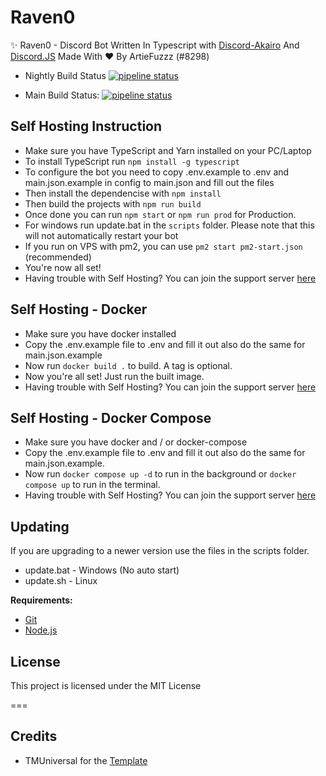 # Raven0

✨ Raven0 - Discord Bot Written In Typescript with [Discord-Akairo](https://github.com/discord-akairo/) And [Discord.JS](https://github.com/discordjs) Made With ♥ By ArtieFuzzz (#8298)

* Nightly Build Status [![pipeline status](https://gitlab.com/raven0-bot/Raven/badges/nightly/pipeline.svg)](https://gitlab.com/raven0-bot/Raven/-/commits/nightly)

* Main Build Status: [![pipeline status](https://gitlab.com/raven0-bot/Raven/badges/main/pipeline.svg)](https://gitlab.com/raven0-bot/Raven/-/commits/main)

## Self Hosting Instruction

* Make sure you have TypeScript and Yarn installed on your PC/Laptop
* To install TypeScript run `npm install -g typescript`
* To configure the bot you need to copy .env.example to .env and main.json.example in config to main.json and fill out the files
* Then install the dependencise with `npm install`
* Then build the projects with `npm run build`
* Once done you can run `npm start` or `npm run prod` for Production.
* For windows run update.bat in the `scripts` folder. Please note that this will not automatically restart your bot
* If you run on VPS with pm2, you can use `pm2 start pm2-start.json` (recommended)
* You're now all set!
* Having trouble with Self Hosting? You can join the support server [here](https://discord.gg/quht6bcFbX)

## Self Hosting - Docker

* Make sure you have docker installed
* Copy the .env.example file to .env and fill it out also do the same for main.json.example
* Now run `docker build .` to build.  A tag is optional.
* Now you're all set! Just run the built image.
* Having trouble with Self Hosting? You can join the support server [here](https://discord.gg/quht6bcFbX)

## Self Hosting - Docker Compose

* Make sure you have docker and / or docker-compose
* Copy the .env.example file to .env and fill it out also do the same for main.json.example.
* Now run `docker compose up -d` to run in the background or `docker compose up` to run in the terminal.
* Having trouble with Self Hosting? You can join the support server [here](https://discord.gg/quht6bcFbX)

## Updating

If you are upgrading to a newer version use the files in the scripts folder.

* update.bat - Windows (No auto start)
* update.sh - Linux

**Requirements:**

* [Git](https://git-scm.com/)
* [Node.js](https://nodejs.org/en/)

## License

This project is licensed under the MIT License

===

## Credits

* TMUniversal for the [Template](https://github.com/TMUniversal/discord-bot-template)
